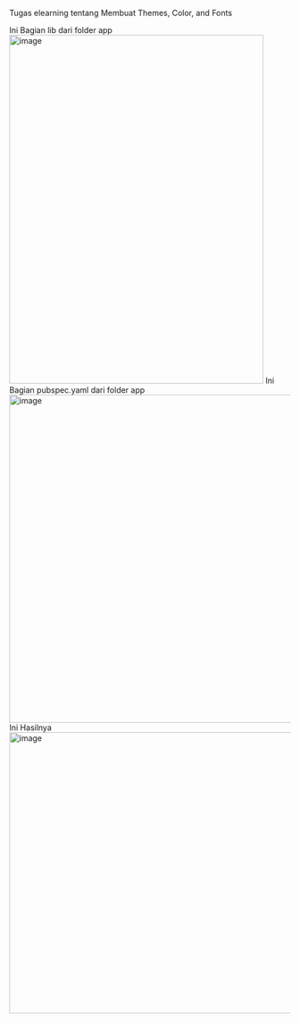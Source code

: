 <p>
  Tugas elearning tentang Membuat Themes, Color, and Fonts
</p>

Ini Bagian lib dari folder app
<img width="455" height="625" alt="image" src="https://github.com/user-attachments/assets/2a5e8be2-f73a-45da-b0ca-cb4ef5dacdf6" />
Ini Bagian pubspec.yaml dari folder app
<img width="948" height="588" alt="image" src="https://github.com/user-attachments/assets/6c5dfc87-8893-450d-bce5-930026fb6296" />
Ini Hasilnya
<img width="1259" height="504" alt="image" src="https://github.com/user-attachments/assets/858422a3-dca2-4728-9180-83cd5af0325a" />

